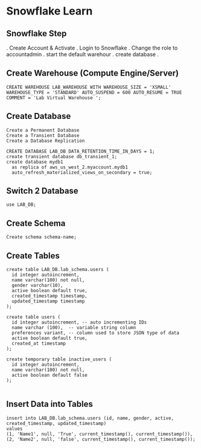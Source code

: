 # Snowflake Learn

## Snowflake Step
. Create Account & Activate
. Login to Snowflake
. Change the role to accountadmin
. start the default warehour
. create database
.


## Create Warehouse (Compute Engine/Server)

```
CREATE WAREHOUSE LAB_WAREHOUSE WITH WAREHOUSE_SIZE = 'XSMALL' WAREHOUSE_TYPE = 'STANDARD' AUTO_SUSPEND = 600 AUTO_RESUME = TRUE COMMENT = 'Lab Virtual Warehouse ';
```

## Create Database

    Create a Permanent Database
    Create a Transient Database
    Create a Database Replication


```
CREATE DATABASE LAB_DB DATA_RETENTION_TIME_IN_DAYS = 1;
create transient database db_transient_1;
create database mydb1
  as replica of aws_us_west_2.myaccount.mydb1
  auto_refresh_materialized_views_on_secondary = true;
```

## Switch 2 Database
```
use LAB_DB;
```

## Create Schema

```
Create schema schema-name;
```

## Create Tables

```
create table LAB_DB.lab_schema.users (
  id integer autoincrement,
  name varchar(100) not null,
  gender varchar(10),
  active boolean default true,
  created_timestamp timestamp,
  updated_timestamp timestamp
);

create table users (
  id integer autoincrement, -- auto incrementing IDs
  name varchar (100),  -- variable string column
  preferences variant, -- column used to store JSON type of data
  active boolean default true,
  created_at timestamp
);

create temporary table inactive_users (
  id integer autoincrement,
  name varchar(100) not null,
  active boolean default false
);


```

## Insert Data into Tables

```
insert into LAB_DB.lab_schema.users (id, name, gender, active, created_timestamp, updated_timestamp) 
values 
(1, 'Name1', null, 'True', current_timestamp(), current_timestamp()), 
(2, 'Name2', null, 'false', current_timestamp(), current_timestamp());
```
